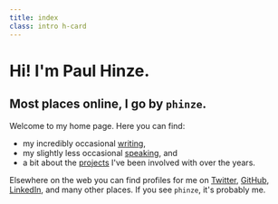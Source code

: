 ```yaml
---
title: index
class: intro h-card
---
```


# Hi! I'm <span class="p-name">Paul Hinze</span>.
## Most places online, I go by <code title="&#147;FIN-zee&#148;">phinze</code>.

Welcome to my home page. Here you can find:

 * my incredibly occasional [writing](/writing),
 * my slightly less occasional [speaking](/speaking), and
 * a bit about the [projects](/projects) I've been involved with over the years.

Elsewhere on the web you can find profiles for me on
[Twitter](https://twitter.com/phinze), [GitHub](https://github.com/phinze),
[LinkedIn](https://linkedin.com/in/phinze), and many other places. If you see
`phinze`, it's probably me.
